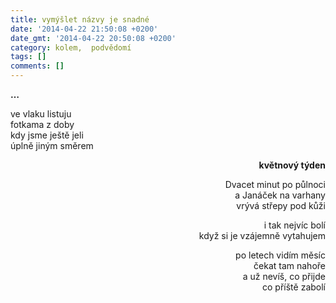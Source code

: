 ```yaml
---
title: vymýšlet názvy je snadné
date: '2014-04-22 21:50:08 +0200'
date_gmt: '2014-04-22 20:50:08 +0200'
category: kolem,  podvědomí
tags: []
comments: []
---
```

<p><strong>…</strong></p>
<p>ve vlaku listuju<br />
fotkama z doby<br />
kdy jsme ještě jeli<br />
úplně jiným směrem</p>
</div>
<div style="text-align: right">
<p><strong>květnový týden</strong></p>
<p>Dvacet minut po půlnoci<br />
a Janáček na varhany<br />
vrývá střepy pod kůži</p>
<p>i tak nejvíc bolí<br />
když si je vzájemně vytahujem</p>
<p>po letech vidím měsíc<br />
čekat tam nahoře<br />
a už nevíš, co přijde<br />
co příště zabolí</p>
</div>
